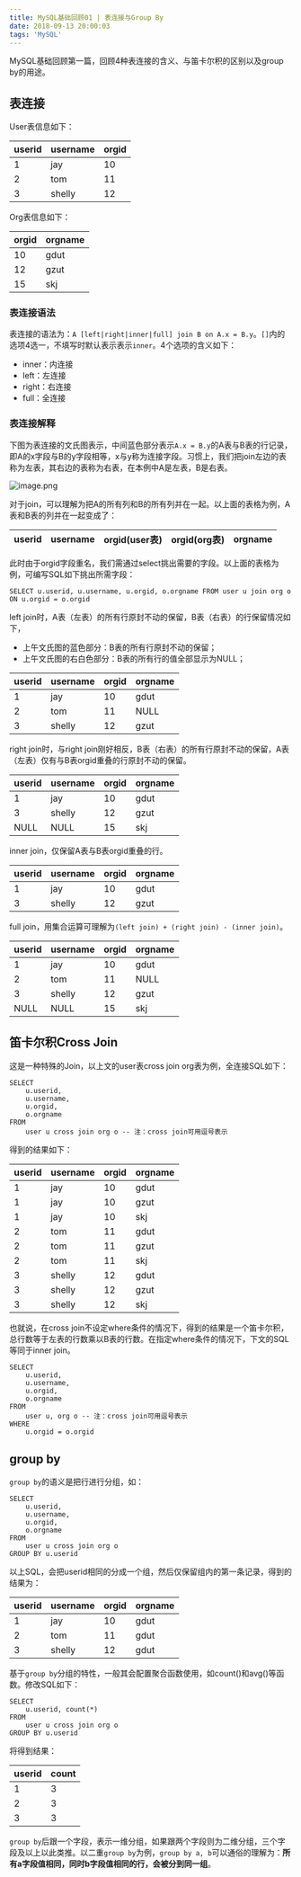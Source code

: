 ```yaml
---
title: MySQL基础回顾01 | 表连接与Group By
date: 2018-09-13 20:00:03
tags: 'MySQL'
---
```


MySQL基础回顾第一篇，回顾4种表连接的含义、与笛卡尔积的区别以及group by的用途。

<!-- more -->

## 表连接

User表信息如下：

userid|username|orgid
---|---|---
1|jay|10
2|tom|11
3|shelly|12

Org表信息如下：

orgid|orgname
---|---
10|gdut
12|gzut
15|skj

### 表连接语法

表连接的语法为：`A [left|right|inner|full] join B on A.x = B.y`。`[]`内的选项4选一，不填写时默认表示表示`inner`。4个选项的含义如下：

- inner：内连接
- left：左连接
- right：右连接
- full：全连接

### 表连接解释

下图为表连接的文氏图表示，中间蓝色部分表示`A.x = B.y`的A表与B表的行记录，即A的x字段与B的y字段相等，x与y称为连接字段。习惯上，我们把join左边的表称为左表，其右边的表称为右表，在本例中A是左表，B是右表。

![image.png](https://upload-images.jianshu.io/upload_images/908013-e4bd042c0115b6cf.png?imageMogr2/auto-orient/strip%7CimageView2/2/w/1240)

对于join，可以理解为把A的所有列和B的所有列并在一起。以上面的表格为例，A表和B表的列并在一起变成了：

userid|username|orgid(user表)|orgid(org表)|orgname
---|---|---|---|---

此时由于orgid字段重名，我们需通过select挑出需要的字段。以上面的表格为例，可编写SQL如下挑出所需字段：

```
SELECT u.userid, u.username, u.orgid, o.orgname FROM user u join org o ON u.orgid = o.orgid
```

left join时，A表（左表）的所有行原封不动的保留，B表（右表）的行保留情况如下，

- 上午文氏图的蓝色部分：B表的所有行原封不动的保留；
- 上午文氏图的右白色部分：B表的所有行的值全部显示为NULL；

userid|username|orgid|orgname
---|---|---|---
1|jay|10|gdut
2|tom|11|NULL
3|shelly|12|gzut

right join时，与right join刚好相反，B表（右表）的所有行原封不动的保留，A表（左表）仅有与B表orgid重叠的行原封不动的保留。

userid|username|orgid|orgname
---|---|---|---
1|jay|10|gdut
3|shelly|12|gzut
NULL|NULL|15|skj

inner join，仅保留A表与B表orgid重叠的行。

userid|username|orgid|orgname
---|---|---|---
1|jay|10|gdut
3|shelly|12|gzut

full join，用集合运算可理解为`(left join) + (right join) - (inner join)`。

userid|username|orgid|orgname
---|---|---|---
1|jay|10|gdut
2|tom|11|NULL
3|shelly|12|gzut
NULL|NULL|15|skj

## 笛卡尔积Cross Join

这是一种特殊的Join，以上文的user表cross join org表为例，全连接SQL如下：

```
SELECT 
    u.userid,
    u.username,
    u.orgid,
    o.orgname
FROM
    user u cross join org o -- 注：cross join可用逗号表示
```

得到的结果如下：

userid|username|orgid|orgname
---|---|---|---
1|jay|10|gdut
1|jay|10|gzut
1|jay|10|skj
2|tom|11|gdut
2|tom|11|gzut
2|tom|11|skj
3|shelly|12|gdut
3|shelly|12|gzut
3|shelly|12|skj

也就说，在cross join不设定where条件的情况下，得到的结果是一个笛卡尔积，总行数等于左表的行数乘以B表的行数。在指定where条件的情况下，下文的SQL等同于inner join。

```
SELECT 
    u.userid,
    u.username,
    u.orgid,
    o.orgname
FROM
    user u, org o -- 注：cross join可用逗号表示
WHERE
    u.orgid = o.orgid
```

## group by

`group by`的语义是把行进行分组，如：

```
SELECT 
    u.userid,
    u.username,
    u.orgid,
    o.orgname
FROM
    user u cross join org o
GROUP BY u.userid
```

以上SQL，会把userid相同的分成一个组，然后仅保留组内的第一条记录，得到的结果为：

userid|username|orgid|orgname
---|---|---|---
1|jay|10|gdut
2|tom|11|gdut
3|shelly|12|gdut

基于`group by`分组的特性，一般其会配置聚合函数使用，如count()和avg()等函数。修改SQL如下：

```
SELECT 
    u.userid, count(*)
FROM
    user u cross join org o
GROUP BY u.userid
```

将得到结果：

userid|count
---|---
1|3
2|3
3|3

`group by`后跟一个字段，表示一维分组，如果跟两个字段则为二维分组，三个字段及以上以此类推。以二重`group by`为例，`group by a, b`可以通俗的理解为：**所有a字段值相同，同时b字段值相同的行，会被分到同一组**。